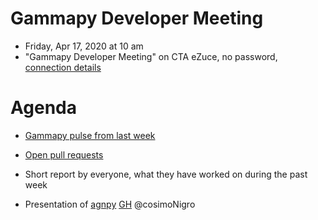 # Gammapy Developer Meeting

* Friday, Apr 17, 2020 at 10 am
* "Gammapy Developer Meeting" on CTA eZuce, no password, [connection details](ezuce.txt)

# Agenda

* [Gammapy pulse from last week](https://github.com/gammapy/gammapy/pulse)
* [Open pull requests](https://github.com/gammapy/gammapy/pulls)
* Short report by everyone, what they have worked on during the past week 

* Presentation of [agnpy](https://agnpy.readthedocs.io/en/latest/) [GH](https://github.com/cosimoNigro/agnpy) @cosimoNigro



